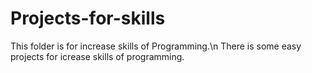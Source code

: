 # Projects-for-skills
This folder is for increase skills of Programming.\n
There is some easy projects for icrease skills of programming.

